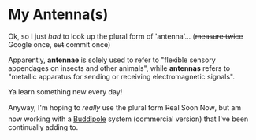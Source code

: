 # My Antenna(s)

Ok, so I just _had_ to look up the plural form of 'antenna'...  (~~measure twice~~ Google once, ~~cut~~ commit once)

Apparently, __antennae__ is solely used to refer to "flexible sensory appendages on insects and other animals", while __antennas__ refers to "metallic apparatus for sending or receiving electromagnetic signals".

Ya learn something new every day!

Anyway, I'm hoping to _really_ use the plural form Real Soon Now&#153;, but am now working with a [Buddipole][buddipole] system (commercial version) that I've been continually adding to.


[buddipole]: http://www.buddipole.com/

